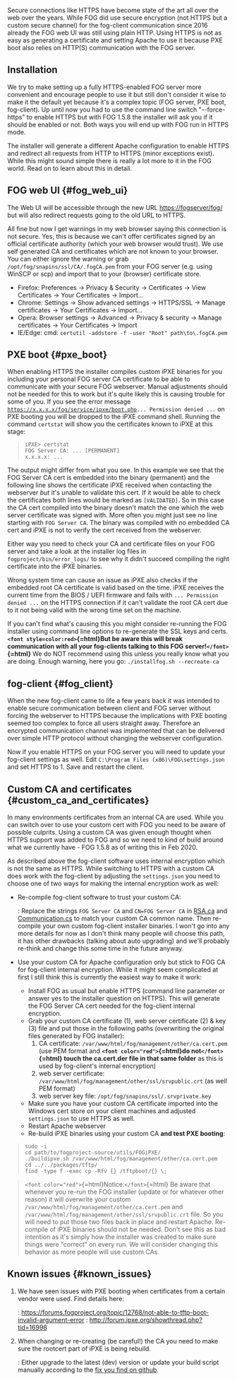 Secure connections like HTTPS have become state of the art all over the
web over the years. While FOG did use secure encryption (not HTTPS but a
custom secure channel) for the fog-client communication since 2016
already the FOG web UI was still using plain HTTP. Using HTTPS is not as
easy as generating a certificate and setting Apache to use it because
PXE boot also relies on HTTP(S) communication with the FOG server.

## Installation

We try to make setting up a fully HTTPS-enabled FOG server more
convenient and encourage people to use it but still don\'t consider it
wise to make it the default yet because it\'s a complex topic (FOG
server, PXE boot, fog-client). Up until now you had to use the command
line switch \"\--force-https\" to enable HTTPS but with FOG 1.5.8 the
installer will ask you if it should be enabled or not. Both ways you
will end up with FOG run in HTTPS mode.

The installer will generate a different Apache configuration to enable
HTTPS and redirect all requests from HTTP to HTTPS (minor exceptions
exist). While this might sound simple there is really a lot more to it
in the FOG world. Read on to learn about this in detail.

## FOG web UI {#fog_web_ui}

The Web UI will be accessible through the new URL
<https://fogserver/fog/> but will also redirect requests going to the
old URL to HTTPS.

All fine but now I get warnings in my web browser saying this connection
is not secure. Yes, this is because we can\'t offer certificates signed
by an official certificate authority (which your web browser would
trust). We use self generated CA and certificates which are not known to
your browser. You can either ignore the warning or grab
`/opt/fog/snapins/ssl/CA/.fogCA.pem` from your FOG server (e.g. using
WinSCP or scp) and import that to your (browser) certificate store.

-   Firefox: Preferences -\> Privacy & Security -\> Certificates -\>
    View Certificates -\> Your Certificates -\> Import\...
-   Chrome: Settings -\> Show advanced settings -\> HTTPS/SSL -\> Manage
    certificates -\> Your Certificates -\> Import\...
-   Opera: Browser settings -\> Advanced -\> Privacy & security -\>
    Manage certificates -\> Your Certificates -\> Import
-   IE/Edge: cmd:
    `certutil -addstore -f -user "Root" path\to\.fogCA.pem`

## PXE boot {#pxe_boot}

When enabling HTTPS the installer compiles custom iPXE binaries for you
including your personal FOG server CA certificate to be able to
communicate with your secure FOG webserver. Manual adjustments should
not be needed for this to work but it\'s quite likely this is causing
trouble for some of you. If you see the error message
[`https://x.x.x.x/fog/service/ipxe/boot.php`](https://x.x.x.x/fog/service/ipxe/boot.php)`... Permission denied ...`
on PXE booting you will be dropped to the iPXE command shell. Running
the command `certstat` will show you the certificates known to iPXE at
this stage:

>     iPXE> certstat
>     FOG Server CA: ... [PERMANENT]
>     x.x.x.x: ...

The output might differ from what you see. In this example we see that
the FOG Server CA cert is embedded into the binary (permanent) and the
following line shows the certificate iPXE received when contacting the
webserver *but* it\'s unable to validate this cert. If it would be able
to check the certificates both lines would be marked as `[VALIDATED]`.
So in this case the CA cert compiled into the binary doesn\'t match the
one which the web server certificate was signed with. More often you
might just see no line starting with `FOG Server CA`. The binary was
compiled with no embedded CA cert and iPXE is not to verify the cert
received from the webserver.

Either way you need to check your CA and certificate files on your FOG
server and take a look at the installer log files in
`fogproject/bin/error_logs/` to see why it didn\'t succeed compiling the
right certificate into the iPXE binaries.

Wrong system time can cause an issue as iPXE also checks if the embedded
root CA certificate is valid based on the time. iPXE receives the
current time from the BIOS / UEFI firmware and fails with
`... Permission denied ...` on the HTTPS connection if it can\'t
validate the root CA cert due to it not being valid with the wrong time
set on the machine.

If you can\'t find what\'s causing this you might consider re-running
the FOG installer using command line options to re-generate the SSL keys
and certs. **`<font style=color:red>`{=html}But be aware this will break
communication with all your fog-clients talking to this FOG
server!`</font>`{=html}** We do NOT recommend using this unless you
really know what you are doing. Enough warning, here you go:
`./installfog.sh --recreate-ca`

## fog-client {#fog_client}

When the new fog-client came to life a few years back it was intended to
enable secure communication between client and FOG server without
forcing the webserver to HTTPS because the implications with PXE booting
seemed too complex to force all users straight away. Therefore an
encrypted communication channel was implemented that can be delivered
over simple HTTP protocol without changing the webserver configuration.

Now if you enable HTTPS on your FOG server you will need to update your
fog-client settings as well. Edit
`C:\Program Files (x86)\FOG\settings.json` and set HTTPS to 1. Save and
restart the client.

## Custom CA and certificates {#custom_ca_and_certificates}

In many environments certificates from an internal CA are used. While
you can switch over to use your custom cert with FOG you need to be
aware of possible culprits. Using a custom CA was given enough thought
when HTTPS support was added to FOG and so we need to kind of build
around what we currently have - FOG 1.5.8 as of writing this in Feb
2020.

As described above the fog-client software uses internal encryption
which is not the same as HTTPS. While switching to HTTPS with a custom
CA does work with the fog-client by adjusting the `settings.json` you
need to choose one of two ways for making the internal encryption work
as well:

-   Re-compile fog-client software to trust your custom CA:

    :   Replace the strings `FOG Server CA` and `CN=FOG Server CA` in
        [RSA.ca](https://github.com/FOGProject/zazzles/blob/master/Zazzles/Data/RSA.cs#L131)
        and
        [Communication.cs](https://github.com/FOGProject/zazzles/blob/master/Zazzles/Middleware/Communication.cs#L302)
        to match your custom CA common name. Then re-compile your own
        custom fog-client installer binaries. I won\'t go into any more
        details for now as I don\'t think many people will choose this
        path, it has other drawbacks (talking about auto upgrading) and
        we\'ll probably re-think and change this some time in the future
        anyway.
-   Use your custom CA for Apache configuration only but stick to FOG CA
    for fog-client internal encryption. While it might seem complicated
    at first I still think this is currently the easiest way to make it
    work:
    -   Install FOG as usual but enable HTTPS (command line parameter or
        answer yes to the installer question on HTTPS). This will
        generate the FOG Server CA cert needed for the fog-client
        internal encryption.
    -   Grab your custom CA certificate (1), web server certificate (2)
        & key (3) file and put those in the following paths (overwriting
        the original files generated by FOG installer):
        1.  CA certificate:
            `/var/www/html/fog/management/other/ca.cert.pem` (use PEM
            format and **`<font color="red">`{=html}do
            not`</font>`{=html} touch the ca.cert.der file in that same
            folder** as this is used by fog-client\'s internal
            encryption)
        2.  web server certificate:
            `/var/www/html/fog/management/other/ssl/srvpublic.crt` (as
            well PEM format)
        3.  web server key file: `/opt/fog/snapins/ssl/.srvprivate.key`
    -   Make sure you have your custom CA certificate imported into the
        Windows cert store on your client machines and adjusted
        `settings.json` to use HTTPS as well.
    -   Restart Apache webserver
    -   Re-build iPXE binaries using your custom CA **and test PXE
        booting**:

>     sudo -i
>     cd path/to/fogproject-source/utils/FOGiPXE/
>     ./buildipxe.sh /var/www/html/fog/management/other/ca.cert.pem
>     cd ../../packages/tftp/
>     find -type f -exec cp -Rfv {} /tftpboot/{} \;

> `<font color="red">`{=html}Notice:`</font>`{=html} Be aware that
> whenever you re-run the FOG installer (update or for whatever other
> reason) it will overwrite your custom
> `/var/www/html/fog/management/other/ca.cert.pem` and
> `/var/www/html/fog/management/other/ssl/srvpublic.crt` file. So you
> will need to put those two files back in place and restart Apache.
> Re-compile of iPXE binaries should not be needed. Don\'t see this as
> bad intention as it\'s simply how the installer was created to make
> sure things were \"correct\" on every run. We will consider changing
> this behavior as more people will use custom CAs.

## Known issues {#known_issues}

1.  We have seen issues with PXE booting when certificates from a
    certain vendor were used. Find details here:

    :   <https://forums.fogproject.org/topic/12768/not-able-to-tftp-boot-invalid-argument-error>
    :   <http://forum.ipxe.org/showthread.php?tid=16998>
2.  When changing or re-creating (be careful!) the CA you need to make
    sure the rootcert part of iPXE is being rebuild.

    :   Either upgrade to the latest (dev) version or update your build
        script manually according to the [fix you find on
        github](https://github.com/FOGProject/fogproject/commit/dc5b877b2604c117f235ad5f099ec55bf85c2fe0).

